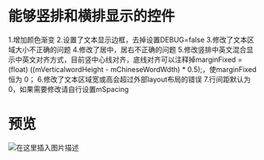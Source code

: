# 能够竖排和横排显示的控件

1.增加颜色渐变
2.设置了文本显示边框，去掉设置DEBUG=false
3.修改了文本区域大小不正确的问题
4.修改了居中，居右不正确的问题
5.修改竖排中英文混合显示中英文对齐方式，目前竖中心线对齐，底线对齐可以注释掉marginFixed = (float) ((mVerticalwordHeight - mChineseWordWdth) * 0.5);，使marginFixed 恒为 0；
6.修改了文本区域宽或高会超过外部layout布局的错误
7.行间距默认为0，如果需要修改请自行设置mSpacing

# 预览
![在这里插入图片描述](https://github.com/13540634851/PreferenceDemo/blob/master/capture/%E6%B8%90%E5%8F%98%E7%BA%B5%E5%90%91%E4%B8%AD%E8%8B%B1%E6%96%87%E6%B7%B7%E5%90%88.png,size_16,color_FFFFFF,t_70)

